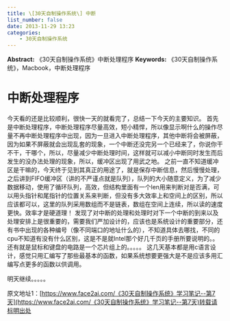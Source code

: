 ```yaml
---
title: \[30天自制操作系统\] 中断
list_number: false
date: 2013-11-29 13:23
categories:
    - 30天自制操作系统
---
```

**Abstract:** 《30天自制操作系统》中断处理程序
**Keywords:** 《30天自制操作系统》，Macbook，中断处理程序
<!--more-->
# 中断处理程序
今天看的还是比较顺利，很快一天的就看完了，总结一下今天的主要知识。
首先是中断处理程序，中断处理程序尽量高效，短小精悍，所以像显示啊什么的操作尽量不再中断处理程序中出现，因为一旦进入中断处理程序，其他中断将会被屏蔽，因为如果不屏蔽就会出现乱套的现象，一个中断还没完另一个已经来了，你说你干不干，干哪个，所以，尽量减少中断处理时间，这样就可以减小中断同时发生而后发生的没办法处理的现象，所以，缓冲区出现了用武之地。
之前一直不知道缓冲区是干嘛的，今天终于见到其真正的用途了，就是保存中断信息，然后慢慢处理，之后讲到FIFO缓冲区（讲的不严谨点就是队列），队列的大小随意定义，为了减少数据移动，使用了循环队列，高效，但结构里面有一个len用来判断对是否满，可以用头指针和尾指针的位置关系来判断，但没有多大效率上和空间上的区别，所以应该都可以，这里的队列采用数组而不是链表，数组在空间上连续，所以读的速度更快。效率才是硬道理！
发现了对中断的处理和处理时对下一个中断的到来以及处理安排上是很重要的，需要我们严加设计的，应该也是系统设计的重要部分，还有书中出现的各种编号（像不同端口的地址什么的），不知道具体去哪找，不同的cpu不知道有没有什么区别，这是不是就Intel那个好几千页的手册所要说明的。。
还有就是鼠标和键盘的电路是一个芯片组上的。。。。。
这几天基本都是用c语言设计，感觉只用汇编写了那些最基本的函数，如果系统想要更强大是不是应该多用汇编写点更多的函数以供调用。

明天继续。。。。。





原文地址1：[https://www.face2ai.com/《30天自制操作系统》学习笔记--第7天](https://www.face2ai.com/《30天自制操作系统》学习笔记--第7天)转载请标明出处
